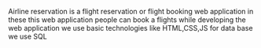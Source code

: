 Airline reservation is a flight reservation or flight booking web application in these this web application people can book a flights while developing the web application we use basic technologies like  HTML,CSS,JS
for data base we use SQL

